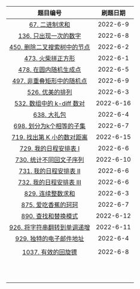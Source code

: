 |                           题目编号                           | 刷题日期  |
| :----------------------------------------------------------: | :-------: |
|  [67. 二进制求和](https://leetcode.cn/problems/add-binary/)  | 2022-6-9  |
| [136. 只出现一次的数字](https://leetcode.cn/problems/single-number/) | 2022-6-8  |
| [450. 删除二叉搜索树中的节点](https://leetcode.cn/problems/delete-node-in-a-bst/) | 2022-6-2  |
| [473. 火柴拼正方形](https://leetcode.cn/problems/matchsticks-to-square/) | 2022-6-1  |
| [478. 在圆内随机生成点](https://leetcode.cn/problems/generate-random-point-in-a-circle/) | 2022-6-5  |
| [497. 非重叠矩形中的随机点](https://leetcode.cn/problems/random-point-in-non-overlapping-rectangles/) | 2022-6-9  |
| [526. 优美的排列](https://leetcode.cn/problems/beautiful-arrangement/) | 2022-6-3  |
| [532. 数组中的 k-diff 数对](https://leetcode.cn/problems/k-diff-pairs-in-an-array/) | 2022-6-16 |
| [638. 大礼包](https://leetcode.cn/problems/shopping-offers/) | 2022-6-4  |
| [698. 划分为k个相等的子集](https://leetcode.cn/problems/partition-to-k-equal-sum-subsets/) | 2022-6-7  |
| [719. 找出第 K 小的数对距离](https://leetcode.cn/problems/find-k-th-smallest-pair-distance/) | 2022-6-15 |
| [729. 我的日程安排表 I](https://leetcode.cn/problems/my-calendar-i/) | 2022-6-6  |
| [730. 统计不同回文子序列](https://leetcode.cn/problems/count-different-palindromic-subsequences/) | 2022-6-10 |
| [731. 我的日程安排表 II](https://leetcode.cn/problems/my-calendar-ii/) | 2022-6-6  |
| [732. 我的日程安排表 III](https://leetcode.cn/problems/my-calendar-iii/) | 2022-6-6  |
| [829. 连续整数求和](https://leetcode.cn/problems/consecutive-numbers-sum/) | 2022-6-3  |
| [875. 爱吃香蕉的珂珂](https://leetcode.cn/problems/koko-eating-bananas/) | 2022-6-7  |
| [890. 查找和替换模式](https://leetcode.cn/problems/find-and-replace-pattern/) | 2022-6-12 |
| [926. 将字符串翻转到单调递增](https://leetcode.cn/problems/flip-string-to-monotone-increasing/) | 2022-6-11 |
| [929. 独特的电子邮件地址](https://leetcode.cn/problems/unique-email-addresses/) | 2022-6-4  |
|                                                              |           |
| [1037. 有效的回旋镖](https://leetcode.cn/problems/valid-boomerang/) | 2022-6-8  |
|                                                              |           |
|                                                              |           |
|                                                              |           |
|                                                              |           |
|                                                              |           |
|                                                              |           |
|                                                              |           |
|                                                              |           |
|                                                              |           |
|                                                              |           |
|                                                              |           |

